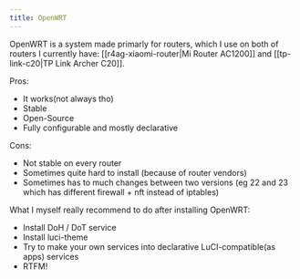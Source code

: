 ```yaml
---
title: OpenWRT
---
```


OpenWRT is a system made primarly for routers, which I use on both of routers I currently have: [[r4ag-xiaomi-router|Mi Router AC1200]] and [[tp-link-c20|TP Link Archer C20]].

Pros:
- It works(not always tho)
- Stable
- Open-Source
- Fully configurable and mostly declarative
  
Cons:
- Not stable on every router
- Sometimes quite hard to install (because of router vendors)
- Sometimes has to much changes between two versions (eg 22 and 23 which has different firewall + nft instead of iptables)


What I myself really recommend to do after installing OpenWRT:
- Install DoH / DoT service
- Install luci-theme
- Try to make your own services into declarative LuCI-compatible(as apps) services
- RTFM!